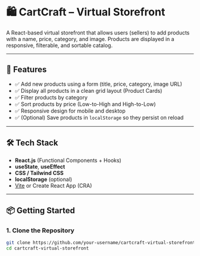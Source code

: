 # 🛍️ CartCraft – Virtual Storefront

A React-based virtual storefront that allows users (sellers) to add products with a name, price, category, and image. Products are displayed in a responsive, filterable, and sortable catalog.

---

## 🚀 Features

- ✅ Add new products using a form (title, price, category, image URL)
- ✅ Display all products in a clean grid layout (Product Cards)
- ✅ Filter products by category
- ✅ Sort products by price (Low-to-High and High-to-Low)
- ✅ Responsive design for mobile and desktop
- ✅ (Optional) Save products in `localStorage` so they persist on reload

---

## 🛠️ Tech Stack

- **React.js** (Functional Components + Hooks)
- **useState**, **useEffect**
- **CSS / Tailwind CSS**
- **localStorage** (optional)
- [Vite](https://vitejs.dev/) or Create React App (CRA)

---

## 📦 Getting Started

### 1. Clone the Repository

```bash
git clone https://github.com/your-username/cartcraft-virtual-storefront.git
cd cartcraft-virtual-storefront
